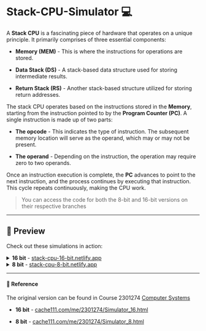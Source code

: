 # Stack-CPU-Simulator :computer:

A **Stack CPU** is a fascinating piece of hardware that operates on a unique principle. It primarily comprises of three essential components:

- **Memory (MEM)** - This is where the instructions for operations are stored.

- **Data Stack (DS)** - A stack-based data structure used for storing intermediate results.

- **Return Stack (RS)** - Another stack-based structure utilized for storing return addresses.

The stack CPU operates based on the instructions stored in the **Memory**, starting from the instruction pointed to by the **Program Counter (PC)**. A single instruction is made up of two parts:

- **The opcode** - This indicates the type of instruction. The subsequent memory location will serve as the operand, which may or may not be present.

- **The operand** - Depending on the instruction, the operation may require zero to two operands.

Once an instruction execution is complete, the **PC** advances to point to the next instruction, and the process continues by executing that instruction. This cycle repeats continuously, making the CPU work.

> You can access the code for both the 8-bit and 16-bit versions on their respective branches

---

## :movie_camera: Preview

Check out these simulations in action:

<details>
<summary><b>16 bit</b> - <a href="https://stack-cpu-16-bit.netlify.app/">stack-cpu-16-bit.netlify.app</a></summary>

![image](https://github.com/ExitedState/Stack-CPU-Simulator/assets/67526393/5773ab11-4f88-4704-8dc6-63e778be4183)

</details>

<details>
<summary><b>8 bit</b> - <a href="https://stack-cpu-8-bit.netlify.app/">stack-cpu-8-bit.netlify.app</a></summary>

![image](https://github.com/ExitedState/Stack-CPU-Simulator/assets/67526393/9639f747-fd86-483f-b26f-74988023d029)

</details>

---


#### :book: Reference

The original version can be found in Course 2301274 [Computer Systems](https://cache111.com/me/2301274.html)

- **16 bit** - [cache111.com/me/2301274/Simulator_16.html](https://cache111.com/me/2301274/Simulator_16.html)

- **8 bit** - [cache111.com/me/2301274/Simulator_8.html](https://cache111.com/me/2301274/Simulator_8.html)
